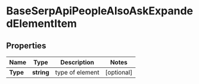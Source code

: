# BaseSerpApiPeopleAlsoAskExpandedElementItem


## Properties

| Name | Type | Description | Notes |
|------------ | ------------- | ------------- | -------------|
**Type** | **string** | type of element |[optional]|